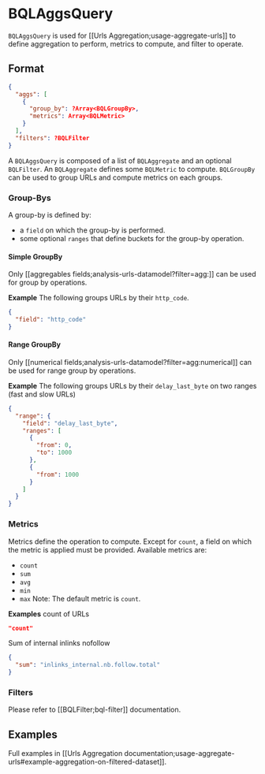 # BQLAggsQuery

`BQLAggsQuery` is used for [[Urls Aggregation;usage-aggregate-urls]] to define aggregation to perform, metrics to compute, and filter to operate.

## Format
```JSON
{
  "aggs": [
    {
      "group_by": ?Array<BQLGroupBy>,
      "metrics": Array<BQLMetric>
    }
  ],
  "filters": ?BQLFilter
}
```

A `BQLAggsQuery` is composed of a list of `BQLAggregate` and an optional `BQLFilter`. An `BQLAggregate` defines some `BQLMetric` to compute. `BQLGroupBy` can be used to group URLs and compute metrics on each groups.

### Group-Bys
A group-by is defined by:
  - a `field` on which the group-by is performed.
  - some optional `ranges` that define buckets for the group-by operation.

#### Simple GroupBy
Only [[aggregables fields;analysis-urls-datamodel?filter=agg:]] can be used for group by operations.

**Example**
The following groups URLs by their `http_code`.
```JSON
{
  "field": "http_code"
}
```

#### Range GroupBy
Only [[numerical fields;analysis-urls-datamodel?filter=agg:numerical]] can be used for range group by operations.

**Example**
The following groups URLs by their `delay_last_byte` on two ranges (fast and slow URLs)
```JSON
{
  "range": {
    "field": "delay_last_byte",
    "ranges": [
      {
        "from": 0,
        "to": 1000
      },
      {
        "from": 1000
      }
    ]
  }
}
```

### Metrics
Metrics define the operation to compute. Except for `count`, a field on which the metric is applied must be provided. Available metrics are:
- `count`
- `sum`
- `avg`
- `min`
- `max`
Note: The default metric is `count`.

**Examples**
count of URLs
```JSON
"count"
```
Sum of internal inlinks nofollow
```JSON
{
  "sum": "inlinks_internal.nb.follow.total"
}
```


### Filters

Please refer to [[BQLFilter;bql-filter]] documentation.


## Examples
Full examples in [[Urls Aggregation documentation;usage-aggregate-urls#example-aggregation-on-filtered-dataset]].
